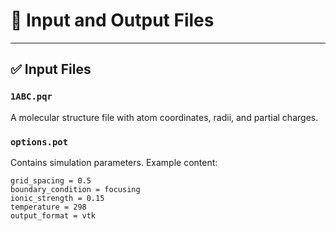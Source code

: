 # 📁 Input and Output Files

---

## ✅ Input Files

### `1ABC.pqr`
A molecular structure file with atom coordinates, radii, and partial charges.

### `options.pot`
Contains simulation parameters. Example content:

```text
grid_spacing = 0.5
boundary_condition = focusing
ionic_strength = 0.15
temperature = 298
output_format = vtk
